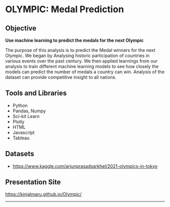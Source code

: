 # OLYMPIC: Medal Prediction

## Objective
<strong>Use machine learning to predict the medals for the next Olympic</strong>

The purpose of this analysis is to predict the Medal winners for the next Olympic. We began by Analysing historic participation of countries in various events over the past century. We then applied learnings from our analysis to train different machine learning models to see how closely the models can predict the number of medals a country can win. Analysis of the dataset can provide competitive insight to all nations.


## Tools and Libraries
* Python
* Pandas, Numpy
* Sci-kit Learn
* Plotly
* HTML
* Javascript
* Tableau

## Datasets
* https://www.kaggle.com/arjunprasadsarkhel/2021-olympics-in-tokyo


## Presentation Site
https://kinjalmaru.github.io/Olympic/

***

